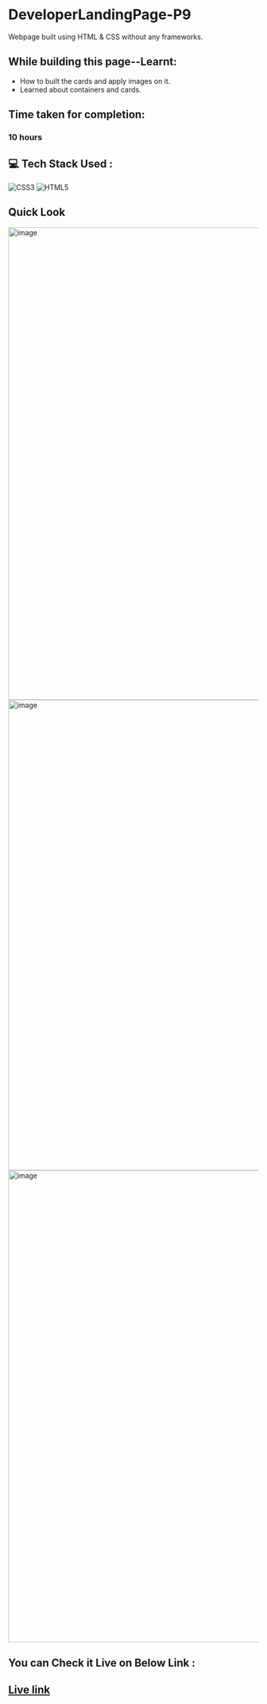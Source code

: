 # DeveloperLandingPage-P9
Webpage built using HTML &amp; CSS without any frameworks.

## While building this page--Learnt:
- How to built the cards and apply images on it.
- Learned about containers and cards.

## Time taken for completion:
### 10 hours

## 💻 Tech Stack Used :

![CSS3](https://img.shields.io/badge/css3-%231572B6.svg?style=for-the-badge&logo=css3&logoColor=white) ![HTML5](https://img.shields.io/badge/html5-%23E34F26.svg?style=for-the-badge&logo=html5&logoColor=white)

## Quick Look
<img width="948" alt="image" src="https://user-images.githubusercontent.com/47134730/185795437-58db08c2-cdac-499d-ab25-17d9bfaa40a1.png">
<img width="944" alt="image" src="https://user-images.githubusercontent.com/47134730/185795459-522145e3-0f16-4941-9fb5-392a90386e06.png">
<img width="947" alt="image" src="https://user-images.githubusercontent.com/47134730/185795472-f61acd90-e478-4d18-812c-c6488f0cfdae.png">


## You can Check it Live on Below Link :
## [Live link](https://6301bdec73d24552a21faf9b--developer-landing-p9.netlify.app/)
